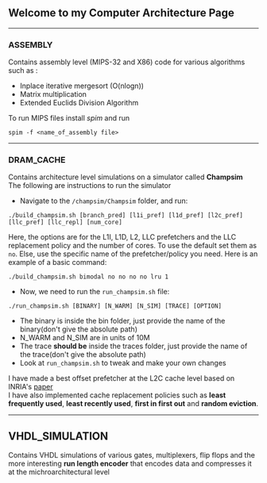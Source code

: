 ## Welcome to my Computer Architecture Page
---
### ASSEMBLY 

Contains assembly level (MIPS-32 and X86) code for various algorithms such as : 
- Inplace iterative mergesort (O(nlogn))
- Matrix multiplication
- Extended Euclids Division Algorithm

To run MIPS files install *spim* and run
```
spim -f <name_of_assembly file>
```
---
### DRAM_CACHE

Contains architecture level simulations on a simulator called **Champsim**</br>
The following are instructions to run the simulator</br>
* Navigate to the `/champsim/Champsim` folder, and run:
```
./build_champsim.sh [branch_pred] [l1i_pref] [l1d_pref] [l2c_pref] [llc_pref] [llc_repl] [num_core]
```
Here, the options are for the L1I, L1D, L2, LLC prefetchers and the LLC replacement policy and the number of cores. To use the default set them as `no`. Else, use the specific name of the prefetcher/policy you need. Here is an example of a basic command: 
```
./build_champsim.sh bimodal no no no no lru 1
```
* Now, we need to run the `run_champsim.sh` file:
```
./run_champsim.sh [BINARY] [N_WARM] [N_SIM] [TRACE] [OPTION]
```
  * The binary is inside the bin folder, just provide the name of the binary(don't give the absolute path) 
  * N_WARM and N_SIM are in units of 10M 
  * The trace __should be__ inside the traces folder, just provide the name of the trace(don't give the absolute path) 
  * Look at `run_champsim.sh` to tweak and make your own changes

I have made a best offset prefetcher at the L2C cache level based on INRIA's [paper](https://hal.inria.fr/hal-01165600/document)</br>
I have also implemented cache replacement policies such as **least frequently used**, **least recently used**, **first in first out** and **random eviction**. </br>

---
## VHDL_SIMULATION

Contains VHDL simulations of various gates, multiplexers, flip flops and the more interesting **run length encoder** that encodes data and compresses it at the michroarchitectural level
